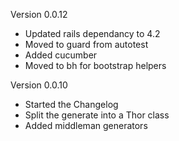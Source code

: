 Version 0.0.12
  - Updated rails dependancy to 4.2
  - Moved to guard from autotest
  - Added cucumber
  - Moved to bh for bootstrap helpers
  

Version 0.0.10
  - Started the Changelog
  - Split the generate into a Thor class
  - Added middleman generators
  